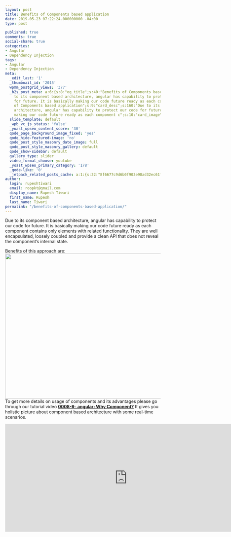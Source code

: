 ```yaml
---
layout: post
title: Benefits of Components based application
date: 2019-05-23 07:22:24.000000000 -04:00
type: post

published: true
comments: true
social-share: true
categories:
- Angular
- Dependency Injection
tags:
- Angular
- Dependency Injection
meta:
  _edit_last: '1'
  _thumbnail_id: '2015'
  wpmm_postgrid_views: '377'
  _b2s_post_meta: a:6:{s:8:"og_title";s:40:"Benefits of Components based application";s:7:"og_desc";s:160:"Due
    to its component based architecture, angular has capability to protect our code
    for future. It is basically making our code future ready as each component c";s:8:"og_image";s:69:"https://blog.rupeshtiwari.com/wp-content/uploads/2019/04/AngularI.png";s:10:"card_title";s:40:"Benefits
    of Components based application";s:9:"card_desc";s:160:"Due to its component based
    architecture, angular has capability to protect our code for future. It is basically
    making our code future ready as each component c";s:10:"card_image";s:69:"https://blog.rupeshtiwari.com/wp-content/uploads/2019/04/AngularI.png";}
  slide_template: default
  _wpb_vc_js_status: 'false'
  _yoast_wpseo_content_score: '30'
  qode_page_background_image_fixed: 'yes'
  qode_hide-featured-image: 'no'
  qode_post_style_masonry_date_image: full
  qode_post_style_masonry_gallery: default
  qode_show-sidebar: default
  gallery_type: slider
  video_format_choose: youtube
  _yoast_wpseo_primary_category: '178'
  _qode-like: '0'
  _jetpack_related_posts_cache: a:1:{s:32:"8f6677c9d6b0f903e98ad32ec61f8deb";a:2:{s:7:"expires";i:1611284971;s:7:"payload";a:0:{}}}
author:
  login: rupeshtiwari
  email: roopkt@gmail.com
  display_name: Rupesh Tiwari
  first_name: Rupesh
  last_name: Tiwari
permalink: "/benefits-of-components-based-application/"
---
```

<p>Due to its component based architecture, angular has capability to protect our code for future. It is basically making our code future ready as each component contains only elements with related functionality. They are well encapsulated, loosely coupled and provide a clean API that does not reveal the component’s internal state.</p>
<p>Benefits of this approach are:<br />
<img class="alignnone size-full wp-image-2121" src="{{ site.baseurl }}/assets/2019/05/components.png" alt="" width="746" height="471" /><br />
To get more details on usage of components and its advantages please go through our tutorial video <a href="https://www.youtube.com/watch?v=nSrLBqLLQwg" target="_blank" rel="noopener noreferrer"><strong>0008-9- angular: Why Component?</strong></a> It gives you holistic picture about component based architecture with some real-time scenarios.</p>
<p><iframe src="https://www.youtube.com/embed/nSrLBqLLQwg" width="790" height="350" frameborder="0" allowfullscreen="allowfullscreen"><span data-mce-type="bookmark" style="display: inline-block; width: 0px; overflow: hidden; line-height: 0;" class="mce_SELRES_start">﻿</span></iframe></p>

